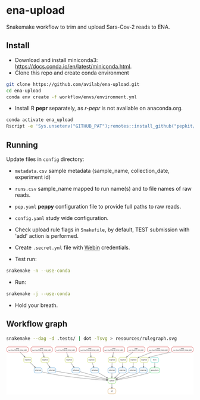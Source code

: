 # ena-upload

Snakemake workflow to trim and upload Sars-Cov-2 reads to ENA.

## Install

- Download and install miniconda3: <https://docs.conda.io/en/latest/miniconda.html>.
- Clone this repo and create conda environment

```bash
git clone https://github.com/avilab/ena-upload.git
cd ena-upload
conda env create -f workflow/envs/environment.yml
```

- Install R **pepr** separately, as *r-pepr* is not available on anaconda.org.

```bash
conda activate ena_upload
Rscript -e 'Sys.unsetenv("GITHUB_PAT");remotes::install_github("pepkit/pepr", dependencies = FALSE)'
```

## Running

Update files in `config` directory:

- `metadata.csv` sample metadata (sample_name, collection_date, experiment id)

- `runs.csv` sample_name mapped to run name(s) and to file names of raw reads.

- `pep.yaml` **peppy** configuration file to provide full paths to raw reads.

- `config.yaml` study wide configuration.

- Check upload rule flags in `Snakefile`, by default, TEST submission with 'add' action is performed.

- Create `.secret.yml` file with [Webin](https://www.ebi.ac.uk/ena/submit/sra/#home) credentials.

- Test run:

```bash
snakemake -n --use-conda
```

- Run:

```bash
snakemake -j --use-conda
```

- Hold your breath.

## Workflow graph

```bash
snakemake --dag -d .tests/ | dot -Tsvg > resources/rulegraph.svg
```

![rulegraph](resources/rulegraph.svg)
